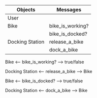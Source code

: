 Objects | Messages
------------ | -------------
User            |
Bike            | bike_is_working?
                | bike_is_docked?
Docking Station | release_a_bike
                | dock_a_bike




Bike <-- bike_is_working? --> true/false

Docking Station <-- release_a_bike --> Bike

Bike <-- bike_is_docked? --> true/false

Docking Station <-- dock_a_bike --> Bike
